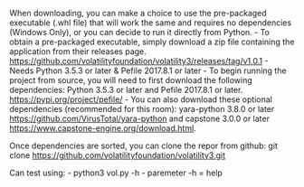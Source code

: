 When downloading, you can make a choice to use the pre-packaged executable (.whl file) that will work the same and requires no dependencies (Windows Only), or you can decide to run it directly from Python.
    - To obtain a pre-packaged executable, simply download a zip file containing the application from their releases page. <https://github.com/volatilityfoundation/volatility3/releases/tag/v1.0.1>
        - Needs Python 3.5.3 or later & Pefile 2017.8.1 or later
          - To begin running the project from source, you will need to first download the following dependencies: Python 3.5.3 or later and Pefile 2017.8.1 or later. <https://pypi.org/project/pefile/>
            - You can also download these optional dependencies (recommended for this room): yara-python 3.8.0 or later <https://github.com/VirusTotal/yara-python> and capstone 3.0.0 or later <https://www.capstone-engine.org/download.html>.

Once dependencies are sorted, you can clone the repor from github: 
git clone https://github.com/volatilityfoundation/volatility3.git

Can test using:
    - python3 vol.py -h
      -  paremeter -h = help